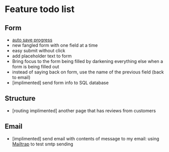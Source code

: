 # Feature todo list

## Form

* [auto save progress](./autoSave.md)
* new fangled form with one field at a time
* easy submit without click
* add placeholder text to form
* Bring focus to the form being filled by darkening everything else when a form is being filled out
* instead of saying back on form, use the name of the previous field (back to email)
* [implimented] send form info to SQL database

## Structure

* [routing implimented] another page that has reviews from customers

## Email

* [implimented] send email with contents of message to my email: using [Mailtrap](https://api-docs.mailtrap.io/) to test smtp sending

